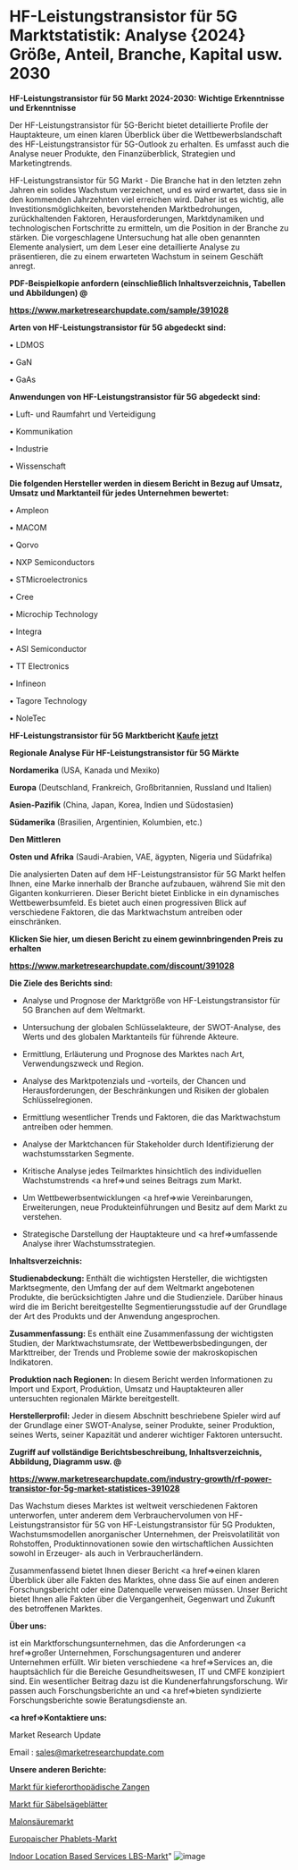 # HF-Leistungstransistor für 5G Marktstatistik: Analyse {2024} Größe, Anteil, Branche, Kapital usw. 2030

<strong>HF-Leistungstransistor für 5G Markt 2024-2030: Wichtige Erkenntnisse und Erkenntnisse</strong>

Der HF-Leistungstransistor für 5G-Bericht bietet detaillierte Profile der Hauptakteure, um einen klaren Überblick über die Wettbewerbslandschaft des HF-Leistungstransistor für 5G-Outlook zu erhalten. Es umfasst auch die Analyse neuer Produkte, den Finanzüberblick, Strategien und Marketingtrends.

HF-Leistungstransistor für 5G Markt - Die Branche hat in den letzten zehn Jahren ein solides Wachstum verzeichnet, und es wird erwartet, dass sie in den kommenden Jahrzehnten viel erreichen wird. Daher ist es wichtig, alle Investitionsmöglichkeiten, bevorstehenden Marktbedrohungen, zurückhaltenden Faktoren, Herausforderungen, Marktdynamiken und technologischen Fortschritte zu ermitteln, um die Position in der Branche zu stärken. Die vorgeschlagene Untersuchung hat alle oben genannten Elemente analysiert, um dem Leser eine detaillierte Analyse zu präsentieren, die zu einem erwarteten Wachstum in seinem Geschäft anregt.



<strong><b>PDF-Beispielkopie anfordern (einschließlich Inhaltsverzeichnis, Tabellen und Abbildungen) @ </b></strong>

<strong><a href=https://www.marketresearchupdate.com/sample/391028>

<strong>https://www.marketresearchupdate.com/sample/391028</u></a></strong></strong>



<strong>Arten von HF-Leistungstransistor für 5G abgedeckt sind:</strong>

• LDMOS

• GaN

• GaAs



<strong>Anwendungen von HF-Leistungstransistor für 5G abgedeckt sind:</strong>

• Luft- und Raumfahrt und Verteidigung

• Kommunikation

• Industrie

• Wissenschaft



<strong>Die folgenden Hersteller werden in diesem Bericht in Bezug auf Umsatz, Umsatz und Marktanteil für jedes Unternehmen bewertet:</strong>

• Ampleon

• MACOM

• Qorvo

• NXP Semiconductors

• STMicroelectronics

• Cree

• Microchip Technology

• Integra

• ASI Semiconductor

• TT Electronics

• Infineon

• Tagore Technology

• NoleTec



<strong>HF-Leistungstransistor für 5G Marktbericht <a href=https://www.marketresearchupdate.com/buynow/391028>Kaufe jetzt</a></strong>



<strong>Regionale Analyse Für HF-Leistungstransistor für 5G Märkte</strong>



<strong>Nordamerika</strong> (USA, Kanada und Mexiko)



<strong>Europa</strong> (Deutschland, Frankreich, Großbritannien, Russland und Italien)



<strong>Asien-Pazifik</strong> (China, Japan, Korea, Indien und Südostasien)



<strong>Südamerika</strong> (Brasilien, Argentinien, Kolumbien, etc.)



<strong>Den Mittleren</strong> 

<strong>Osten und Afrika</strong> (Saudi-Arabien, VAE, ägypten, Nigeria und Südafrika)

Die analysierten Daten auf dem HF-Leistungstransistor für 5G Markt helfen Ihnen, eine Marke innerhalb der Branche aufzubauen, während Sie mit den Giganten konkurrieren. Dieser Bericht bietet Einblicke in ein dynamisches Wettbewerbsumfeld. Es bietet auch einen progressiven Blick auf verschiedene Faktoren, die das Marktwachstum antreiben oder einschränken.



<strong>Klicken Sie hier, um diesen Bericht zu einem gewinnbringenden Preis zu erhalten
</strong>

<strong><a href=https://www.marketresearchupdate.com/discount/391028>https://www.marketresearchupdate.com/discount/391028</b></u></strong></a>



<strong>Die Ziele des Berichts sind:</strong>

- Analyse und Prognose der Marktgröße von HF-Leistungstransistor für 5G Branchen auf dem Weltmarkt.

- Untersuchung der globalen Schlüsselakteure, der SWOT-Analyse, des Werts und des globalen Marktanteils für führende Akteure.

- Ermittlung, Erläuterung und Prognose des Marktes nach Art, Verwendungszweck und Region.

- Analyse des Marktpotenzials und -vorteils, der Chancen und Herausforderungen, der Beschränkungen und Risiken der globalen Schlüsselregionen.

- Ermittlung wesentlicher Trends und Faktoren, die das Marktwachstum antreiben oder hemmen.

- Analyse der Marktchancen für Stakeholder durch Identifizierung der wachstumsstarken Segmente.

- Kritische Analyse jedes Teilmarktes hinsichtlich des individuellen Wachstumstrends <a href=>und</a> seines Beitrags zum Markt.

- Um Wettbewerbsentwicklungen <a href=>wie</a> Vereinbarungen, Erweiterungen, neue Produkteinführungen und Besitz auf dem Markt zu verstehen.

- Strategische Darstellung der Hauptakteure und <a href=>umfas</a>sende Analyse ihrer Wachstumsstrategien.



<strong>Inhaltsverzeichnis:</strong>



<strong>Studienabdeckung:</strong> Enthält die wichtigsten Hersteller, die wichtigsten Marktsegmente, den Umfang der auf dem Weltmarkt angebotenen Produkte, die berücksichtigten Jahre und die Studienziele. Darüber hinaus wird die im Bericht bereitgestellte Segmentierungsstudie auf der Grundlage der Art des Produkts und der Anwendung angesprochen.



<strong>Zusammenfassung:</strong> Es enthält eine Zusammenfassung der wichtigsten Studien, der Marktwachstumsrate, der Wettbewerbsbedingungen, der Markttreiber, der Trends und Probleme sowie der makroskopischen Indikatoren.



<strong>Produktion nach Regionen:</strong> In diesem Bericht werden Informationen zu Import und Export, Produktion, Umsatz und Hauptakteuren aller untersuchten regionalen Märkte bereitgestellt.



<strong>Herstellerprofil:</strong> Jeder in diesem Abschnitt beschriebene Spieler wird auf der Grundlage einer SWOT-Analyse, seiner Produkte, seiner Produktion, seines Werts, seiner Kapazität und anderer wichtiger Faktoren untersucht.



<strong><b>Zugriff auf vollständige Berichtsbeschreibung, Inhaltsverzeichnis, Abbildung, Diagramm usw. @ </b></strong>

<strong><a href=https://www.marketresearchupdate.com/industry-growth/rf-power-transistor-for-5g-market-statistices-391028>https://www.marketresearchupdate.com/industry-growth/rf-power-transistor-for-5g-market-statistices-391028</a></strong>

Das Wachstum dieses Marktes ist weltweit verschiedenen Faktoren unterworfen, unter anderem dem Verbrauchervolumen von HF-Leistungstransistor für 5G von HF-Leistungstransistor für 5G Produkten, Wachstumsmodellen anorganischer Unternehmen, der Preisvolatilität von Rohstoffen, Produktinnovationen sowie den wirtschaftlichen Aussichten sowohl in Erzeuger- als auch in Verbraucherländern.

Zusammenfassend bietet Ihnen dieser Bericht <a href=>einen</a> klaren Überblick über alle Fakten des Marktes, ohne dass Sie auf einen anderen Forschungsbericht oder eine Datenquelle verweisen müssen. Unser Bericht bietet Ihnen alle Fakten über die Vergangenheit, Gegenwart und Zukunft des betroffenen Marktes.



<strong>Über uns:</strong>

 ist ein Marktforschungsunternehmen, das die Anforderungen <a href=>großer</a> Unternehmen, Forschungsagenturen und anderer Unternehmen erfüllt. Wir bieten verschiedene <a href=>Services</a> an, die hauptsächlich für die Bereiche Gesundheitswesen, IT und CMFE konzipiert sind. Ein wesentlicher Beitrag dazu ist die Kundenerfahrungsforschung. Wir passen auch Forschungsberichte an und <a href=>bieten</a> syndizierte Forschungsberichte sowie Beratungsdienste an.



<strong><a href=>Kontaktiere uns:</a></strong>

Market Research Update

Email : sales@marketresearchupdate.com



<strong>Unsere anderen Berichte:</strong>

<a href=https://www.linkedin.com/pulse/orthodontic-pliers-market-size-growth-set-surge>Markt für kieferorthopädische Zangen</a>

<a href=https://www.linkedin.com/pulse/reciprocating-saw-blade-market-size-industry>Markt für Säbelsägeblätter</a>

<a href=https://www.linkedin.com/pulse/malonic-acid-market-2023-remarking-enormous-growth-recent>Malonsäuremarkt</a>

<a href=https://www.linkedin.com/pulse/europe-phablets-market-2030-industry>Europaischer Phablets-Markt</a>

<a href=https://www.linkedin.com/pulse/indoor-location-based-services-lbs-market-ubtwe/>Indoor Location Based Services LBS-Markt</a>"
![image](https://github.com/Gayatrikarjule/Market-Analysis-361/assets/97346546/3e5b1251-35a7-451f-b023-d1e6f1d5bd5c)
